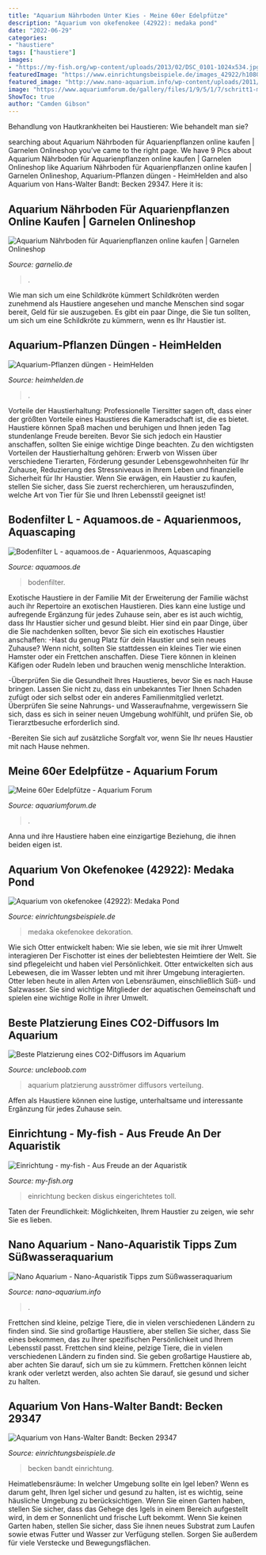 ```yaml
---
title: "Aquarium Nährboden Unter Kies - Meine 60er Edelpfütze"
description: "Aquarium von okefenokee (42922): medaka pond"
date: "2022-06-29"
categories:
- "haustiere"
tags: ["haustiere"]
images:
- "https://my-fish.org/wp-content/uploads/2013/02/DSC_0101-1024x534.jpg"
featuredImage: "https://www.einrichtungsbeispiele.de/images_42922/h1080_w1920/aquarium-medaka-pond__20473df93ac197496db2d260cddd4fc3.jpg"
featured_image: "http://www.nano-aquarium.info/wp-content/uploads/2011/12/nano-aquarium-zwerggarnelen.jpg"
image: "https://www.aquariumforum.de/gallery/files/1/9/5/1/7/schritt1-med.jpg"
ShowToc: true
author: "Camden Gibson"
---
```



Behandlung von Hautkrankheiten bei Haustieren: Wie behandelt man sie?

	

		
searching about Aquarium Nährboden für Aquarienpflanzen online kaufen | Garnelen Onlineshop you've came to the right page. We have 9 Pics about Aquarium Nährboden für Aquarienpflanzen online kaufen | Garnelen Onlineshop like Aquarium Nährboden für Aquarienpflanzen online kaufen | Garnelen Onlineshop, Aquarium-Pflanzen düngen - HeimHelden and also Aquarium von Hans-Walter Bandt: Becken 29347. Here it is:
		
    
## Aquarium Nährboden Für Aquarienpflanzen Online Kaufen | Garnelen Onlineshop

<img loading=lazy src="https://www.garnelio.de/media/image/8b/42/d8/Aquarium-Na-hrboden.jpg" onerror="this.onerror=null;this.src='https://tse3.mm.bing.net/th?id=OIP.gXs-d7-W8G5v92M_kl3fPwHaHa&amp;pid=15.1';" alt="Aquarium Nährboden für Aquarienpflanzen online kaufen | Garnelen Onlineshop">

_Source: garnelio.de_

>. 

	

Wie man sich um eine Schildkröte kümmert
Schildkröten werden zunehmend als Haustiere angesehen und manche Menschen sind sogar bereit, Geld für sie auszugeben. Es gibt ein paar Dinge, die Sie tun sollten, um sich um eine Schildkröte zu kümmern, wenn es Ihr Haustier ist.

    
## Aquarium-Pflanzen Düngen - HeimHelden

<img loading=lazy src="http://www.heimhelden.de/wp-content/uploads/2017/06/aquarium-pflanzen-duengen-184103845.jpg" onerror="this.onerror=null;this.src='https://tse2.mm.bing.net/th?id=OIP.W2V9zxDz-0fTxpb1TjNrIgHaEw&amp;pid=15.1';" alt="Aquarium-Pflanzen düngen - HeimHelden">

_Source: heimhelden.de_

>. 

	

Vorteile der Haustierhaltung:
Professionelle Tiersitter sagen oft, dass einer der größten Vorteile eines Haustieres die Kameradschaft ist, die es bietet. Haustiere können Spaß machen und beruhigen und Ihnen jeden Tag stundenlange Freude bereiten. Bevor Sie sich jedoch ein Haustier anschaffen, sollten Sie einige wichtige Dinge beachten. Zu den wichtigsten Vorteilen der Haustierhaltung gehören: Erwerb von Wissen über verschiedene Tierarten, Förderung gesunder Lebensgewohnheiten für Ihr Zuhause, Reduzierung des Stressniveaus in Ihrem Leben und finanzielle Sicherheit für Ihr Haustier. Wenn Sie erwägen, ein Haustier zu kaufen, stellen Sie sicher, dass Sie zuerst recherchieren, um herauszufinden, welche Art von Tier für Sie und Ihren Lebensstil geeignet ist!

    
## Bodenfilter L - Aquamoos.de - Aquarienmoos, Aquascaping

<img loading=lazy src="https://aquamoos.de/images/product_images/popup_images/698_0.jpg" onerror="this.onerror=null;this.src='https://tse2.mm.bing.net/th?id=OIP.GP2vtDYEc9vklyrFYLDt_gHaG2&amp;pid=15.1';" alt="Bodenfilter L - aquamoos.de - Aquarienmoos, Aquascaping">

_Source: aquamoos.de_

>bodenfilter. 

	

Exotische Haustiere in der Familie
Mit der Erweiterung der Familie wächst auch ihr Repertoire an exotischen Haustieren. Dies kann eine lustige und aufregende Ergänzung für jedes Zuhause sein, aber es ist auch wichtig, dass Ihr Haustier sicher und gesund bleibt. Hier sind ein paar Dinge, über die Sie nachdenken sollten, bevor Sie sich ein exotisches Haustier anschaffen:
-Hast du genug Platz für dein Haustier und sein neues Zuhause? Wenn nicht, sollten Sie stattdessen ein kleines Tier wie einen Hamster oder ein Frettchen anschaffen. Diese Tiere können in kleinen Käfigen oder Rudeln leben und brauchen wenig menschliche Interaktion.

-Überprüfen Sie die Gesundheit Ihres Haustieres, bevor Sie es nach Hause bringen. Lassen Sie nicht zu, dass ein unbekanntes Tier Ihnen Schaden zufügt oder sich selbst oder ein anderes Familienmitglied verletzt. Überprüfen Sie seine Nahrungs- und Wasseraufnahme, vergewissern Sie sich, dass es sich in seiner neuen Umgebung wohlfühlt, und prüfen Sie, ob Tierarztbesuche erforderlich sind.

-Bereiten Sie sich auf zusätzliche Sorgfalt vor, wenn Sie Ihr neues Haustier mit nach Hause nehmen.

    
## Meine 60er Edelpfütze - Aquarium Forum

<img loading=lazy src="https://www.aquariumforum.de/gallery/files/1/9/5/1/7/schritt1-med.jpg" onerror="this.onerror=null;this.src='https://tse4.mm.bing.net/th?id=OIP.A6Oplvqc1pCLibu42vu_-QHaEG&amp;pid=15.1';" alt="Meine 60er Edelpfütze - Aquarium Forum">

_Source: aquariumforum.de_

>. 

	

Anna und ihre Haustiere haben eine einzigartige Beziehung, die ihnen beiden eigen ist.

    
## Aquarium Von Okefenokee (42922): Medaka Pond

<img loading=lazy src="https://www.einrichtungsbeispiele.de/images_42922/h1080_w1920/aquarium-medaka-pond__20473df93ac197496db2d260cddd4fc3.jpg" onerror="this.onerror=null;this.src='https://tse3.mm.bing.net/th?id=OIP.LNxN0qTF2L-UHAkiaGTIGwHaFH&amp;pid=15.1';" alt="Aquarium von okefenokee (42922): Medaka Pond">

_Source: einrichtungsbeispiele.de_

>medaka okefenokee dekoration. 

	

Wie sich Otter entwickelt haben: Wie sie leben, wie sie mit ihrer Umwelt interagieren
Der Fischotter ist eines der beliebtesten Heimtiere der Welt. Sie sind pflegeleicht und haben viel Persönlichkeit. Otter entwickelten sich aus Lebewesen, die im Wasser lebten und mit ihrer Umgebung interagierten. Otter leben heute in allen Arten von Lebensräumen, einschließlich Süß- und Salzwasser. Sie sind wichtige Mitglieder der aquatischen Gemeinschaft und spielen eine wichtige Rolle in ihrer Umwelt.

    
## Beste Platzierung Eines CO2-Diffusors Im Aquarium

<img loading=lazy src="http://www.uncleboob.com/wp-content/uploads/2014/04/CO2-Verteilung-im-Aquarium.jpg" onerror="this.onerror=null;this.src='https://tse2.mm.bing.net/th?id=OIP.Vas5AIXJc3MCnzbkN792lAHaLc&amp;pid=15.1';" alt="Beste Platzierung eines CO2-Diffusors im Aquarium">

_Source: uncleboob.com_

>aquarium platzierung ausströmer diffusors verteilung. 

	

Affen als Haustiere können eine lustige, unterhaltsame und interessante Ergänzung für jedes Zuhause sein.

    
## Einrichtung - My-fish - Aus Freude An Der Aquaristik

<img loading=lazy src="https://my-fish.org/wp-content/uploads/2013/02/DSC_0101-1024x534.jpg" onerror="this.onerror=null;this.src='https://tse3.mm.bing.net/th?id=OIP.T3f1fdCPD0wuRoPv2NLXKgHaD3&amp;pid=15.1';" alt="Einrichtung - my-fish - Aus Freude an der Aquaristik">

_Source: my-fish.org_

>einrichtung becken diskus eingerichtetes toll. 

	

Taten der Freundlichkeit: Möglichkeiten, Ihrem Haustier zu zeigen, wie sehr Sie es lieben.

    
## Nano Aquarium - Nano-Aquaristik Tipps Zum Süßwasseraquarium

<img loading=lazy src="http://www.nano-aquarium.info/wp-content/uploads/2011/12/nano-aquarium-zwerggarnelen.jpg" onerror="this.onerror=null;this.src='https://tse2.mm.bing.net/th?id=OIP.6V9mEaX9zGP1ITDstr_fKAHaE8&amp;pid=15.1';" alt="Nano Aquarium - Nano-Aquaristik Tipps zum Süßwasseraquarium">

_Source: nano-aquarium.info_

>. 

	

Frettchen sind kleine, pelzige Tiere, die in vielen verschiedenen Ländern zu finden sind. Sie sind großartige Haustiere, aber stellen Sie sicher, dass Sie eines bekommen, das zu Ihrer spezifischen Persönlichkeit und Ihrem Lebensstil passt.
Frettchen sind kleine, pelzige Tiere, die in vielen verschiedenen Ländern zu finden sind. Sie geben großartige Haustiere ab, aber achten Sie darauf, sich um sie zu kümmern. Frettchen können leicht krank oder verletzt werden, also achten Sie darauf, sie gesund und sicher zu halten.

    
## Aquarium Von Hans-Walter Bandt: Becken 29347

<img loading=lazy src="https://www.einrichtungsbeispiele.de/images_29347/h1080_w1920/pflanzen-im-aquarium-becken-29347__598f59f478292600e78fe39462dd86de.jpg" onerror="this.onerror=null;this.src='https://tse1.mm.bing.net/th?id=OIP.4I5YdO_jLDSPrpRSBPdvOgHaEK&amp;pid=15.1';" alt="Aquarium von Hans-Walter Bandt: Becken 29347">

_Source: einrichtungsbeispiele.de_

>becken bandt einrichtung. 

	

Heimatlebensräume: In welcher Umgebung sollte ein Igel leben?
Wenn es darum geht, Ihren Igel sicher und gesund zu halten, ist es wichtig, seine häusliche Umgebung zu berücksichtigen. Wenn Sie einen Garten haben, stellen Sie sicher, dass das Gehege des Igels in einem Bereich aufgestellt wird, in dem er Sonnenlicht und frische Luft bekommt. Wenn Sie keinen Garten haben, stellen Sie sicher, dass Sie ihnen neues Substrat zum Laufen sowie etwas Futter und Wasser zur Verfügung stellen. Sorgen Sie außerdem für viele Verstecke und Bewegungsflächen.

